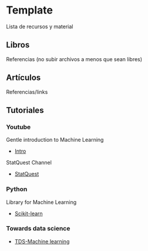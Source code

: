 # Template

Lista de recursos y material

## Libros

Referencias (no subir archivos a menos que sean libres)

## Artículos

Referencias/links

## Tutoriales
### Youtube
Gentle introduction to Machine Learning
-	[Intro](https://www.youtube.com/watch?v=Gv9_4yMHFhI)

	
StatQuest Channel
-	[StatQuest](https://www.youtube.com/user/joshstarmer)

### Python
Library for Machine Learning
-	[Scikit-learn](https://scikit-learn.org/stable/)

### Towards data science
-	[TDS-Machine learning](https://towardsdatascience.com/machine-learning/home)
